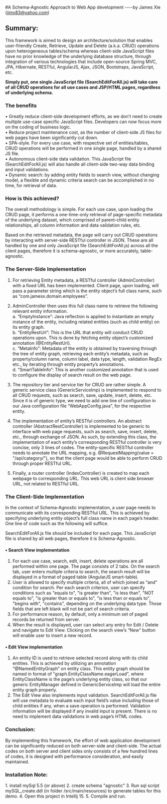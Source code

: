 #A Schema-Agnostic Approach to Web App development
                                                                ----by James Xie (jimx83@yahoo.com)
<h2>Summary:</h2>
 This framework is aimed to design an architecture/solution that enables user-friendly Create, Retrieve, Update and Delete (a.k.a. CRUD) operations upon heterogeneous tables/schema  whereas client-side JavaScript files have no prior knowledge of the underlying database structure, through integration of various technologies that include open-source Spring MVC, JPA, Hibernate, RESTful, AngularJS, Ajax, JSON, Bootstraps, JavaScript, etc.  
 
<strong>Simply put, one single JavaScript file (SearchEditForAll.js) will take care of all CRUD operations for all use cases and JSP/HTML pages, regardless of underlying schema. </strong>

<h3>The benefits </h3>
•	Greatly reduce client-side development efforts, as we don’t need to create multiple use-case specific JavaScript files. Developers can now focus more on the coding of business logic. <br>
•	Reduce project maintenance cost, as the number of client-side JS files for web pages have been significantly cut down.  <br>
•	SPA-style. For every use case, with respective set of entities/tables, CRUD operations will be performed in one single page, handled by a shared JS file. <br>
•	Autonomous client-side data validation. This JavaScript file (SearchEditForAll.js) will also handle all client-side two-way data binding and input validations.<br>
•	Dynamic search: by adding entity fields to search view, without changing model, a flexible and dynamic criteria search can be accomplished in no time, for retrieval of data.

<h3>How is this achieved?</h3>

The overall methodology is simple. For each use case, upon loading the CRUD page, it performs a one-time-only retrieval of page-specific metadata of the underlying dataset, which comprised of parent-child entity relationships, all column information and data validation rules, etc. 

Based on the retrieved metadata, the page will carry out CRUD operations by interacting with server-side RESTful controller in JSON. These are all handled by one and only JavaScript file (SearchEditForAll.js) across all the client pages, therefore it is schema-agnostic, or more accurately, table-agnostic. 

<h3>The Server-Side Implementation</h3>

1.	For retrieving Entity metadata, a RESTful controller (AdminController) with a fixed URL has been implemented. Client page, upon loading, will pass a parameter string which is the entity object’s full class name, such as “com.jamesx.domain.employees”. <br>
2.	AdminController then uses this full class name to retrieve the following relevant entity information. <br>
a.	“EmptyInstance”:  Java reflection is applied to instantiate an empty instance of the entity, including related entities (such as child entity) on its entity graph.   <br>
b.	“EntityRestUrl”:  This is the URL that entity will conduct CRUD operations upon.  This is done by fetching entity object’s customized annotation (@EntityRestUrl).  <br>
c.	“MetaInfo":  Metadata of the entity is obtained by traversing through the tree of entity graph, retrieving each entity’s metadata, such as property/column name, column label, data type, length, validation RegEx etc., by iterating through entity property’s annotations.  <br>
d.	“SmartTableInfo”:  This is another customized annotation that is used to configure the display of search result on the web page. <br>

3.	The repository tier and service tier for CRUD are rather simple. A generic service class (GenericServiceImp) is implemented to respond to all CRUD requests, such as search, save, update, insert, delete, etc. Since it is of generic type, we need to add one line of configuration in our Java configuration file “WebAppConfig.java”, for the respective entity. <br>
4.	The implementation of entity’s RESTful controllers. An abstract controller (AbstractRestController) is implemented to be generic to interface with web page requests, such as search, save, insert, delete, etc., through exchange of JSON.  As such, by extending this class, the implementation of each entity’s corresponding RESTful controller is very concise, only 3 lines of codes. The entity-specific RESTful controller needs to annotate the URL mapping, e.g. @RequestMapping(value = "/api/category/"), so that the client page would be able to perform CRUD through proper RESTful URL. <br>
5.	Finally, a router controller (IndexController) is created to map each webpage to corresponding URL. This web URL is client side browser URL, not related to RESTful URL.

<h3>The Client-Side Implementation</h3>

In the context of Schema-Agnostic implementation, a user page needs to communicate with its corresponding RESTful URL. This is achieved by specifying underlying entity object’s full class name in each page’s header. One line of code such as the following will suffice.
<script type="text/javascript"> var MODEL_CLASS_NAME = "com.jamesx.domain.Employees"; </script>
SearchEditForAll.js file should be included for each page. This JavaScript file is shared by all web pages, therefore it is Schema-Agnostic. 

<h4>•	Search View implementation</h4>
 
1.	For each use case, search, edit, insert, delete operations are all performed within one page. The page consists of 2 tabs. On the search tab, user enters multiple criteria to search, the search result will be displayed in a format of paged table (AngularJS smart-table).  
2.	User is allowed to specify multiple criteria, all of which joined as “and” condition for search. Per each search criterion, user can specify conditions such as "equals to", "is greater than", "is less than", "NOT equals to", "is greater than or equals to", "is less than or equals to", "begins with", "contains", depending on the underlying data type. Those fields that are left blank will not be part of search criteria. 
3.	For performance reason, by default, only a minimum set of paged records be returned from server.
4.	 When the result is displayed, user can select any entry for Edit / Delete and navigate to Edit View. Clicking on the search view’s “New” button will enable user to insert a new record.

<h4>•	Edit View implementation</h4>
 
1.	An entity ID is used to retrieve selected record along with its child entities. This is achieved by utilizing an annotation “@NamedEntityGraph” on entity class. This entity graph should be named in format of "graph.EntityClassName.eagerLoad", where EntityClassName is the page’s underlying entity class, so that our generic EntityManager defined in GenericServiceImp will load the entire entity graph properly.
2.	The Edit View also implements input validation. SearchEditForAll.js file will use metadata to evaluate each input field’s value including those of child entities if any, when a save operation is performed. Validation information will be displayed if any invalid input is present. There is no need to implement data validations in web page’s HTML codes.  

<h3>Conclusion:</h3>

 By implementing this framework, the effort of web application development can be significantly reduced on both server-side and client-side. The actual codes on both server and client sides only consists of a few hundred lines of codes, it is designed with performance consideration, and easily maintained. 

<h3>Installation Note:</h3>
1. install mySql 5.5 (or above)
2. create schema "agnostic"
3. Run sql script mySQL_create.ddl (in folder /src/main/resources) to generate tables for this demo.
4. Open this project in Intellij 15.
5. Compile and run.

 
